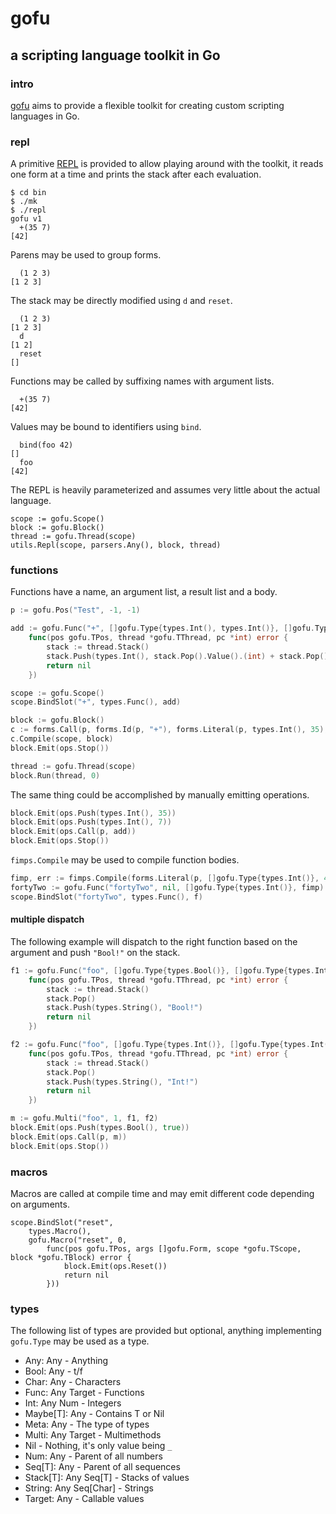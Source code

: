 # gofu
## a scripting language toolkit in Go

### intro
[gofu](https://github.com/codr7/gofu) aims to provide a flexible toolkit for creating custom scripting languages in Go.


### repl
A primitive [REPL](https://github.com/codr7/gofu/blob/main/utils/repl.go) is provided to allow playing around with the toolkit, it reads one form at a time and prints the stack after each evaluation.

```
$ cd bin
$ ./mk
$ ./repl
gofu v1
  +(35 7)
[42]
```

Parens may be used to group forms.

```
  (1 2 3)
[1 2 3]
```

The stack may be directly modified using `d` and `reset`.

```
  (1 2 3)
[1 2 3]
  d
[1 2]
  reset
[]
```

Functions may be called by suffixing names with argument lists.

```
  +(35 7)
[42]
```

Values may be bound to identifiers using `bind`.

```
  bind(foo 42)
[]
  foo
[42]
```

The REPL is heavily parameterized and assumes very little about the actual language.

```
scope := gofu.Scope()
block := gofu.Block()
thread := gofu.Thread(scope)
utils.Repl(scope, parsers.Any(), block, thread)
```

### functions
Functions have a name, an argument list, a result list and a body.

```go
p := gofu.Pos("Test", -1, -1)

add := gofu.Func("+", []gofu.Type{types.Int(), types.Int()}, []gofu.Type{types.Int()},
	func(pos gofu.TPos, thread *gofu.TThread, pc *int) error {
		stack := thread.Stack()
		stack.Push(types.Int(), stack.Pop().Value().(int) + stack.Pop().Value().(int))
		return nil
	})

scope := gofu.Scope()	
scope.BindSlot("+", types.Func(), add)

block := gofu.Block()
c := forms.Call(p, forms.Id(p, "+"), forms.Literal(p, types.Int(), 35), forms.Literal(p, types.Int(), 7))
c.Compile(scope, block)
block.Emit(ops.Stop())

thread := gofu.Thread(scope)
block.Run(thread, 0)
```

The same thing could be accomplished by manually emitting operations.

```go
block.Emit(ops.Push(types.Int(), 35))
block.Emit(ops.Push(types.Int(), 7))
block.Emit(ops.Call(p, add))
block.Emit(ops.Stop())
```

`fimps.Compile` may be used to compile function bodies.

```go
fimp, err := fimps.Compile(forms.Literal(p, []gofu.Type{types.Int()}, 42), block)
fortyTwo := gofu.Func("fortyTwo", nil, []gofu.Type{types.Int()}, fimp)
scope.BindSlot("fortyTwo", types.Func(), f)
```

#### multiple dispatch
The following example will dispatch to the right function based on the argument and push `"Bool!"` on the stack.

```go
f1 := gofu.Func("foo", []gofu.Type{types.Bool()}, []gofu.Type{types.Int()},
    func(pos gofu.TPos, thread *gofu.TThread, pc *int) error {
	    stack := thread.Stack()
	    stack.Pop()
	    stack.Push(types.String(), "Bool!")
	    return nil
    })

f2 := gofu.Func("foo", []gofu.Type{types.Int()}, []gofu.Type{types.Int()},
    func(pos gofu.TPos, thread *gofu.TThread, pc *int) error {
	    stack := thread.Stack()
	    stack.Pop()
	    stack.Push(types.String(), "Int!")
	    return nil
    })

m := gofu.Multi("foo", 1, f1, f2)
block.Emit(ops.Push(types.Bool(), true))
block.Emit(ops.Call(p, m))
block.Emit(ops.Stop())	
```

### macros
Macros are called at compile time and may emit different code depending on arguments.

```
scope.BindSlot("reset",
	types.Macro(),
	gofu.Macro("reset", 0,
		func(pos gofu.TPos, args []gofu.Form, scope *gofu.TScope, block *gofu.TBlock) error {
			block.Emit(ops.Reset())
			return nil
		}))
```

### types
The following list of types are provided but optional, anything implementing `gofu.Type` may be used as a type.

* Any: Any - Anything
* Bool: Any - t/f
* Char: Any - Characters
* Func: Any Target - Functions
* Int: Any Num - Integers
* Maybe[T]: Any - Contains T or Nil
* Meta: Any - The type of types
* Multi: Any Target - Multimethods
* Nil - Nothing, it's only value being `_`
* Num: Any - Parent of all numbers
* Seq[T]: Any - Parent of all sequences
* Stack[T]: Any Seq[T] - Stacks of values
* String: Any Seq[Char] - Strings
* Target: Any - Callable values